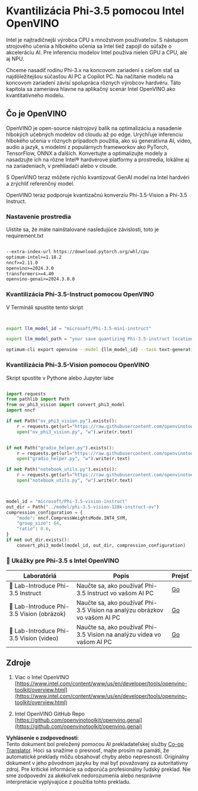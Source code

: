 <!--
CO_OP_TRANSLATOR_METADATA:
{
  "original_hash": "3139a6a82f357a9f90f1fe51c4caf65a",
  "translation_date": "2025-05-09T14:02:38+00:00",
  "source_file": "md/01.Introduction/04/UsingIntelOpenVINOQuantifyingPhi.md",
  "language_code": "sk"
}
-->
# **Kvantilizácia Phi-3.5 pomocou Intel OpenVINO**

Intel je najtradičnejší výrobca CPU s množstvom používateľov. S nástupom strojového učenia a hlbokého učenia sa Intel tiež zapojil do súťaže o akceleráciu AI. Pre inferenciu modelov Intel používa nielen GPU a CPU, ale aj NPU.

Chceme nasadiť rodinu Phi-3.x na koncovom zariadení s cieľom stať sa najdôležitejšou súčasťou AI PC a Copilot PC. Na načítanie modelu na koncovom zariadení závisí spolupráca rôznych výrobcov hardvéru. Táto kapitola sa zameriava hlavne na aplikačný scenár Intel OpenVINO ako kvantitatívneho modelu.

## **Čo je OpenVINO**

OpenVINO je open-source nástrojový balík na optimalizáciu a nasadenie hlbokých učebných modelov od cloudu až po edge. Urýchľuje inferenciu hlbokého učenia v rôznych prípadoch použitia, ako sú generatívna AI, video, audio a jazyk, s modelmi z populárnych frameworkov ako PyTorch, TensorFlow, ONNX a ďalších. Konvertujte a optimalizujte modely a nasadzujte ich na rôzne Intel® hardvérové platformy a prostredia, lokálne aj na zariadeniach, v prehliadači alebo v cloude.

S OpenVINO teraz môžete rýchlo kvantizovať GenAI model na Intel hardvéri a zrýchliť referenčný model.

OpenVINO teraz podporuje kvantizačnú konverziu Phi-3.5-Vision a Phi-3.5 Instruct.

### **Nastavenie prostredia**

Uistite sa, že máte nainštalované nasledujúce závislosti, toto je requirement.txt

```txt

--extra-index-url https://download.pytorch.org/whl/cpu
optimum-intel>=1.18.2
nncf>=2.11.0
openvino>=2024.3.0
transformers>=4.40
openvino-genai>=2024.3.0.0

```

### **Kvantilizácia Phi-3.5-Instruct pomocou OpenVINO**

V Termináli spustite tento skript

```bash


export llm_model_id = "microsoft/Phi-3.5-mini-instruct"

export llm_model_path = "your save quantizing Phi-3.5-instruct location"

optimum-cli export openvino --model {llm_model_id} --task text-generation-with-past --weight-format int4 --group-size 128 --ratio 0.6  --sym  --trust-remote-code {llm_model_path}


```

### **Kvantilizácia Phi-3.5-Vision pomocou OpenVINO**

Skript spustite v Pythone alebo Jupyter labe

```python

import requests
from pathlib import Path
from ov_phi3_vision import convert_phi3_model
import nncf

if not Path("ov_phi3_vision.py").exists():
    r = requests.get(url="https://raw.githubusercontent.com/openvinotoolkit/openvino_notebooks/latest/notebooks/phi-3-vision/ov_phi3_vision.py")
    open("ov_phi3_vision.py", "w").write(r.text)


if not Path("gradio_helper.py").exists():
    r = requests.get(url="https://raw.githubusercontent.com/openvinotoolkit/openvino_notebooks/latest/notebooks/phi-3-vision/gradio_helper.py")
    open("gradio_helper.py", "w").write(r.text)

if not Path("notebook_utils.py").exists():
    r = requests.get(url="https://raw.githubusercontent.com/openvinotoolkit/openvino_notebooks/latest/utils/notebook_utils.py")
    open("notebook_utils.py", "w").write(r.text)



model_id = "microsoft/Phi-3.5-vision-instruct"
out_dir = Path("../model/phi-3.5-vision-128k-instruct-ov")
compression_configuration = {
    "mode": nncf.CompressWeightsMode.INT4_SYM,
    "group_size": 64,
    "ratio": 0.6,
}
if not out_dir.exists():
    convert_phi3_model(model_id, out_dir, compression_configuration)

```

### **🤖 Ukážky pre Phi-3.5 s Intel OpenVINO**

| Laboratóriá | Popis | Prejsť |
| -------- | ------- | ------- |
| 🚀 Lab-Introduce Phi-3.5 Instruct | Naučte sa, ako používať Phi-3.5 Instruct vo vašom AI PC | [Go](../../../../../code/09.UpdateSamples/Aug/intel-phi35-instruct-zh.ipynb) |
| 🚀 Lab-Introduce Phi-3.5 Vision (obrázok) | Naučte sa, ako používať Phi-3.5 Vision na analýzu obrázkov vo vašom AI PC | [Go](../../../../../code/09.UpdateSamples/Aug/intel-phi35-vision-img.ipynb) |
| 🚀 Lab-Introduce Phi-3.5 Vision (video) | Naučte sa, ako používať Phi-3.5 Vision na analýzu videa vo vašom AI PC | [Go](../../../../../code/09.UpdateSamples/Aug/intel-phi35-vision-video.ipynb) |

## **Zdroje**

1. Viac o Intel OpenVINO [https://www.intel.com/content/www/us/en/developer/tools/openvino-toolkit/overview.html](https://www.intel.com/content/www/us/en/developer/tools/openvino-toolkit/overview.html)

2. Intel OpenVINO GitHub Repo [https://github.com/openvinotoolkit/openvino.genai](https://github.com/openvinotoolkit/openvino.genai)

**Vyhlásenie o zodpovednosti**:  
Tento dokument bol preložený pomocou AI prekladateľskej služby [Co-op Translator](https://github.com/Azure/co-op-translator). Hoci sa snažíme o presnosť, majte prosím na pamäti, že automatické preklady môžu obsahovať chyby alebo nepresnosti. Originálny dokument v jeho pôvodnom jazyku by mal byť považovaný za autoritatívny zdroj. Pre kritické informácie sa odporúča profesionálny ľudský preklad. Nie sme zodpovední za akékoľvek nedorozumenia alebo nesprávne interpretácie vyplývajúce z použitia tohto prekladu.